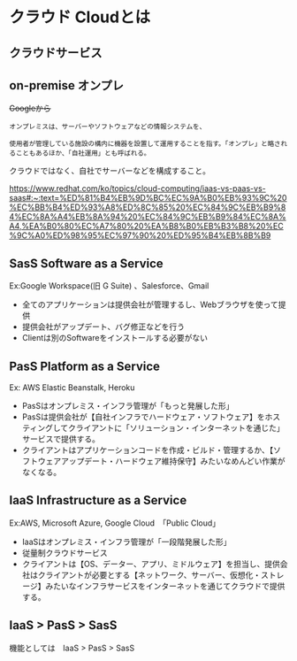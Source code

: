 # クラウド Cloudとは

<!-- TODO -->

## クラウドサービス

## on-premise オンプレ


~~Googleから~~

```
オンプレミスは、サーバーやソフトウェアなどの情報システムを、

使用者が管理している施設の構内に機器を設置して運用することを指す。「オンプレ」と略されることもあるほか、「自社運用」とも呼ばれる。
```

クラウドではなく、自社でサーバーなどを構成すること。


https://www.redhat.com/ko/topics/cloud-computing/iaas-vs-paas-vs-saas#:~:text=%ED%81%B4%EB%9D%BC%EC%9A%B0%EB%93%9C%20%EC%BB%B4%ED%93%A8%ED%8C%85%20%EC%84%9C%EB%B9%84%EC%8A%A4%EB%8A%94%20%EC%84%9C%EB%B9%84%EC%8A%A4,%EA%B0%80%EC%A7%80%20%EA%B8%B0%EB%B3%B8%20%EC%9C%A0%ED%98%95%EC%97%90%20%ED%95%B4%EB%8B%B9

## SasS Software as a Service

Ex:Google Workspace(旧 G Suite) 、Salesforce、Gmail

* 全てのアプリケーションは提供会社が管理するし、Webブラウザを使って提供
* 提供会社がアップデート、バグ修正などを行う
* Clientは別のSoftwareをインストールする必要がない
 
## PasS Platform as a Service

Ex: AWS Elastic Beanstalk, Heroku

* PasSはオンプレミス・インフラ管理が「もっと発展した形」
* PasSは提供会社が【自社インフラでハードウェア・ソフトウェア】をホスティングしてクライアントに「ソリューション・インターネットを通じた」サービスで提供する。
* クライアントはアプリケーションコードを作成・ビルド・管理するか、【ソフトウェアアップデート・ハードウェア維持保守】みたいなめんどい作業がなくなる。
  
## IaaS Infrastructure as a Service

Ex:AWS, Microsoft Azure, Google Cloud　「Public Cloud」

* IaaSはオンプレミス・インフラ管理が「一段階発展した形」
* 従量制クラウドサービス
* クライアントは【OS、データー、アプリ、ミドルウェア】を担当し、提供会社はクライアントが必要とする【ネットワーク、サーバー、仮想化・ストレージ】みたいなインフラサービスをインターネットを通じてクラウドで提供する。

## IaaS > PasS > SasS

機能としては　IaaS > PasS > SasS
